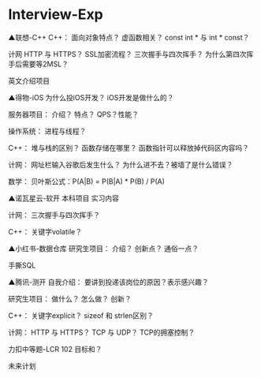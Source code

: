 # Interview-Exp

▲联想-C++
C++：
  面向对象特点？
  虚函数相关？
  const int * 与 int * const？

计网
  HTTP 与 HTTPS？
  SSL加密流程？
  三次握手与四次挥手？
  为什么第四次挥手后需要等2MSL？

英文介绍项目

▲得物-iOS
  为什么投iOS开发？
  iOS开发是做什么的？

服务器项目：
  介绍？
  特点？
  QPS？性能？

操作系统：
  进程与线程？

C++：
  堆与栈的区别？
  函数存储在哪里？
  函数指针可以释放掉代码区内容吗？

计网：
  网址栏输入谷歌后发生什么？
  为什么进不去？被墙了是什么错误？

数学：
  贝叶斯公式：P(A|B) = P(B|A) * P(B) / P(A)

▲诺瓦星云-软开
  本科项目
  实习内容

计网：
  三次握手与四次挥手？

C++：
  关键字volatile？

▲小红书-数据仓库
研究生项目：
  介绍？
  创新点？
  通俗一点？

手撕SQL

▲腾讯-测开
自我介绍：
  要讲到投递该岗位的原因？表示感兴趣？

研究生项目：
  做什么？
  怎么做？
  创新？

C++：
  关键字explicit？
  sizeof 和 strlen区别？

计网：
  HTTP 与 HTTPS？
  TCP 与 UDP？
  TCP的拥塞控制？

力扣中等题-LCR 102 目标和？

未来计划






















  
